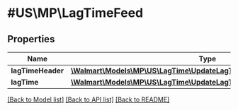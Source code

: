 # #US\MP\LagTimeFeed

## Properties

Name | Type | Description | Notes
------------ | ------------- | ------------- | -------------
**lagTimeHeader** | [**\Walmart\Models\MP\US\LagTime\UpdateLagTimeBulkRequestLagTimeHeader**](UpdateLagTimeBulkRequestLagTimeHeader.md) |  |
**lagTime** | [**\Walmart\Models\MP\US\LagTime\UpdateLagTimeBulkRequestLagTimeInner[]**](UpdateLagTimeBulkRequestLagTimeInner.md) |  | [optional]


[[Back to Model list]](../) [[Back to API list]](../../Api/US/MP) [[Back to README]](../../README.md)
